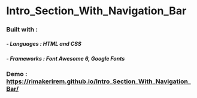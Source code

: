 # Intro_Section_With_Navigation_Bar

### Built with :
#####	- Languages : HTML and CSS

#####	- Frameworks : Font Awesome 6, Google Fonts

### Demo : https://rimakerirem.github.io/Intro_Section_With_Navigation_Bar/

